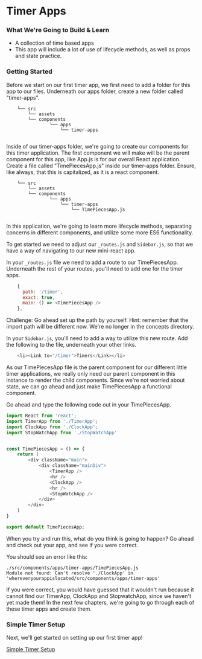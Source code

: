 # Timer Apps

### What We're Going to Build & Learn
- A collection of time based apps
- This app will include a lot of use of lifecycle methods, as well as props and state practice.

### Getting Started

Before we start on our first timer app, we first need to add a folder for this app to our files. Underneath our apps folder, create a new folder called "timer-apps".

```
    └── src
        └── assets
        └── components
                └── apps
                    └── timer-apps
       
```

Inside of our timer-apps folder, we're going to create our components for this timer application. The first component we will make will be the parent component for this app, like App.js is for our overall React application. Create a file called "TimePiecesApp.js" inside our timer-apps folder. Ensure, like always, that this is capitalized, as it is a react component.  

```
    └── src
        └── assets
        └── components
                └── apps
                    └── timer-apps
                        └── TimePiecesApp.js
       
```

In this application, we're going to learn more lifecycle methods, separating concerns in different components, and utilize some more ES6 functionality.

To get started we need to adjust our `_routes.js` and `Sidebar.js`, so that we have a way of navigating to our new mini-react app.

In your `_routes.js` file we need to add a route to our TimePiecesApp. Underneath the rest of your routes, you'll need to add one for the timer apps.

```js
    {
      path: '/timer',
      exact: true,
      main: () => <TimePiecesApp />
    },
``` 

Challenge: Go ahead set up the path by yourself. Hint: remember that the import path will be different now. We're no longer in the concepts directory. 

In your `Sidebar.js`, you'll need to add a way to utilize this new route. Add the following to the file, underneath your other links. 

```js
    <li><Link to="/timer">Timers</Link></li>
```

As our TimePiecesApp file is the parent component for our different little timer applications, we really only need our parent component in this instance to render the child components. Since we're not worried about state, we can go ahead and just make TimePiecesApp a functional component. 

Go ahead and type the following code out in your TimePiecesApp.

```js
import React from 'react';
import TimerApp from './TimerApp';
import ClockApp from './ClockApp';
import StopWatchApp from './StopWatchApp'


const TimePiecesApp = () => {
    return (
        <div className="main">
            <div className="mainDiv">
                <TimerApp />
                <hr />
                <ClockApp />
                <hr />
                <StopWatchApp />
            </div>
        </div>
    )
}

export default TimePiecesApp;

```

When you try and run this, what do you think is going to happen? Go ahead and check out your app, and see if you were correct.


You should see an error like this: 

```
./src/components/apps/timer-apps/TimePiecesApp.js
Module not found: Can't resolve './ClockApp' in 'whereveryourappislocated/src/components/apps/timer-apps'
```
If you were correct, you would have guessed that it wouldn't run because it cannot find our TimerApp, ClockApp and StopwatchApp, since we haven't yet made them! In the next few chapters, we're going to go through each of these timer apps and create them.

### Simple Timer Setup
Next, we'll get started on setting up our first timer app!

[Simple Timer Setup](1.1-simple-timer.md)